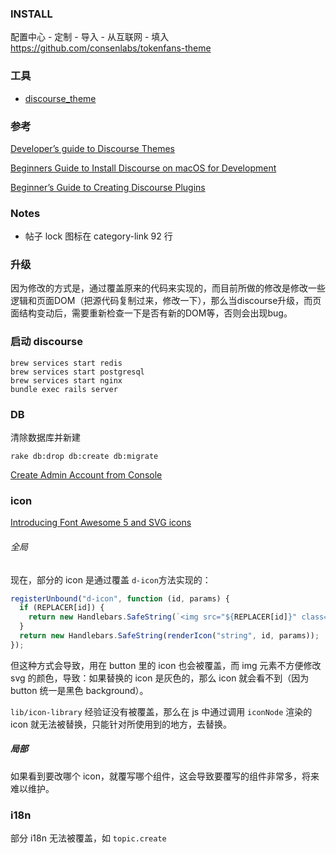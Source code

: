 ### INSTALL

配置中心 - 定制 - 导入 - 从互联网 - 填入 https://github.com/consenlabs/tokenfans-theme


### 工具

- [discourse_theme](https://github.com/discourse/discourse_theme)


### 参考

[Developer’s guide to Discourse Themes](https://meta.discourse.org/t/developer-s-guide-to-discourse-themes/93648)

[Beginners Guide to Install Discourse on macOS for Development](https://meta.discourse.org/t/beginners-guide-to-install-discourse-on-macos-for-development/15772)

[Beginner’s Guide to Creating Discourse Plugins](https://meta.discourse.org/t/beginners-guide-to-creating-discourse-plugins-part-1/30515)

### Notes

- 帖子 lock 图标在 category-link 92 行


### 升级

因为修改的方式是，通过覆盖原来的代码来实现的，而目前所做的修改是修改一些逻辑和页面DOM（把源代码复制过来，修改一下），那么当discourse升级，而页面结构变动后，需要重新检查一下是否有新的DOM等，否则会出现bug。

### 启动 discourse

```
brew services start redis
brew services start postgresql
brew services start nginx
bundle exec rails server
```

### DB

清除数据库并新建
```
rake db:drop db:create db:migrate
```

[Create Admin Account from Console](https://meta.discourse.org/t/create-admin-account-from-console/17274)

### icon

[Introducing Font Awesome 5 and SVG icons](https://meta.discourse.org/t/introducing-font-awesome-5-and-svg-icons/101643)

###### 全局

现在，部分的 icon 是通过覆盖 `d-icon`方法实现的：
```js
registerUnbound("d-icon", function (id, params) {
  if (REPLACER[id]) {
    return new Handlebars.SafeString(`<img src="${REPLACER[id]}" class="svg-icon svg-icon-${id}" />`);
  }
  return new Handlebars.SafeString(renderIcon("string", id, params));
});
```
但这种方式会导致，用在 button 里的 icon 也会被覆盖，而 img 元素不方便修改 svg 的颜色，导致：如果替换的 icon 是灰色的，那么 icon 就会看不到（因为 button 统一是黑色 background）。

`lib/icon-library` 经验证没有被覆盖，那么在 js 中通过调用 `iconNode` 渲染的 icon 就无法被替换，只能针对所使用到的地方，去替换。

##### 局部

如果看到要改哪个 icon，就覆写哪个组件，这会导致要覆写的组件非常多，将来难以维护。

### i18n

部分 i18n 无法被覆盖，如 `topic.create`